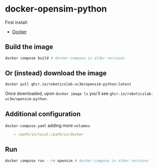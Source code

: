 # docker-opensim-python

First install:

- [Docker](https://robots.uc3m.es/installation-guides/install-docker.html)

## Build the image

```bash
docker compose build # docker-compose in older versions
```

## Or (instead) download the image

```bash
docker pull ghcr.io/roboticslab-uc3m/opensim-python:latest
```

Once downloaded, upon `docker image ls` you'll see `ghcr.io/roboticslab-uc3m/opensim-python`.

## Additional configuration

`docker-compose.yaml` adding more `volumes`:

```yaml
    - /path/in/local:/path/in/docker
```

## Run

```bash
docker compose run --rm opensim # docker-compose in older versions
```
